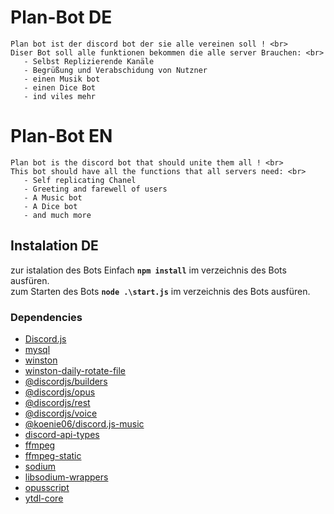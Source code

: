 # Plan-Bot DE
    Plan bot ist der discord bot der sie alle vereinen soll ! <br>
    Diser Bot soll alle funktionen bekommen die alle server Brauchen: <br>
       - Selbst Replizierende Kanäle
       - Begrüßung und Verabschidung von Nutzner
       - einen Musik bot
       - einen Dice Bot
       - ind viles mehr

# Plan-Bot EN
    Plan bot is the discord bot that should unite them all ! <br>
    This bot should have all the functions that all servers need: <br>
       - Self replicating Chanel
       - Greeting and farewell of users
       - A Music bot
       - A Dice bot
       - and much more

## Instalation DE
zur istalation des Bots Einfach **`npm install`** im verzeichnis des Bots ausfüren. <br>
zum Starten des Bots **`node .\start.js`** im verzeichnis des Bots ausfüren. <br>

### Dependencies
 - [Discord.js](https://discord.js.org/ "Discord.js site")
 - [mysql](https://github.com/mysqljs/mysql "mysql Git Repo")
 - [winston](https://github.com/winstonjs/winston "winston-daily-rotate-file Git Repo")
 - [winston-daily-rotate-file](https://github.com/winstonjs/winston-daily-rotate-file "mysql Git Repo")
 - [@discordjs/builders](https://www.npmjs.com/package/@discordjs/builders "@discordjs/builders site")
 - [@discordjs/opus](https://www.npmjs.com/package/@discordjs/opus "@discordjs/opus npm site")
 - [@discordjs/rest](https://www.npmjs.com/package/@discordjs/rest "@discordjs/rest npm site")
 - [@discordjs/voice](https://www.npmjs.com/package/@discordjs/voice "@discordjs/voice npm site")
 - [@koenie06/discord.js-music](https://www.npmjs.com/package/@koenie06/discord.js-music "@koenie06/discord.js-music npm site")
 - [discord-api-types](https://www.npmjs.com/package/discord-api-types "discord-api-types npm site")
 - [ffmpeg](https://ffmpeg.org/ "ffmpeg npm site")
 - [ffmpeg-static](https://www.npmjs.com/package/ffmpeg-static "ffmpeg-static npm site")
 - [sodium](https://www.npmjs.com/package/sodium "sodium npm site")
 - [libsodium-wrappers](https://www.npmjs.com/package/libsodium-wrappers "libsodium-wrappers npm site")
 - [opusscript](https://www.npmjs.com/package/opusscript "opusscript npm site")
 - [ytdl-core](https://www.npmjs.com/package/ytdl-core "ytdl-core npm site")